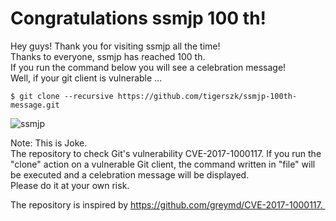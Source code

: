 # Congratulations ssmjp 100 th!

Hey guys!
Thank you for visiting ssmjp all the time!  
Thanks to everyone, ssmjp has reached 100 th.  
If you run the command below you will see a celebration message!  
Well, if your git client is vulnerable ...

`$ git clone --recursive https://github.com/tigerszk/ssmjp-100th-message.git`

![ssmjp](https://user-images.githubusercontent.com/13941511/29547633-384ecdf0-8736-11e7-8264-5835da54ccea.png)

Note:
This is Joke.  
The repository to check Git's vulnerability CVE-2017-1000117.
If you run the "clone" action on a vulnerable Git client, the command written in "file" will be executed and a celebration message will be displayed.  
Please do it at your own risk.

The repository is inspired by https://github.com/greymd/CVE-2017-1000117. 
